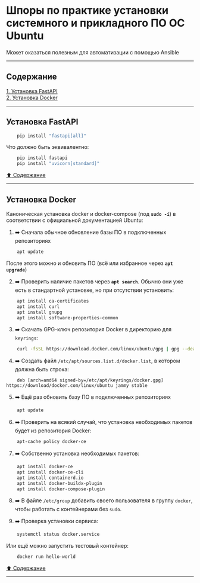 # Шпоры по практике установки системного и прикладного ПО ОС Ubuntu #

Может оказаться полезным для автоматизации с помощью Ansible

----

## Содержание ##

[1. Установка FastAPI](#установка-fastapi)    
[2. Установка Docker](#установка-docker)    

----

## Установка FastAPI ##

```bash
    pip install "fastapi[all]"
```
Что должно быть эквивалентно:
```bash
    pip install fastapi
    pip install "uvicorn[standard]"
```

[:arrow_up: Содержание](#содержание)

----

## Установка Docker ##

Каноническая установка docker и docker-compose (под **`sudo -i`**) в
соответствии с официальной документацией Ubuntu:

1. :arrow_right: Сначала обычное обновление базы ПО в подключенных репозиториях
```bash
    apt update
```
После этого можно и обновить ПО (всё или избранное через **`apt upgrade`**)

2. :arrow_right: Проверить наличие пакетов через **`apt search`**. Обычно они
уже есть в стандартной установке, но при отсутствии установить:
```bash
    apt install ca-certificates
    apt install curl
    apt install gnupg
    apt install software-properties-common
```

3. :arrow_right: Скачать GPG-ключ репозитория Docker в директорию для `keyrings`:
```bash
    curl -fsSL https://download.docker.com/linux/ubuntu/gpg | gpg --dearmor -o /etc/apt/keyrings/docker.gpg
```

4. :arrow_right: Создать файл `/etc/apt/sources.list.d/docker.list`, в котором
должна быть строка:
```text
    deb [arch=amd64 signed-by=/etc/apt/keyrings/docker.gpg] https://download/docker.com/linux/ubuntu jammy stable
```

5. :arrow_right: Ещё раз обновить базу ПО в подключенных репозиториях
```bash
    apt update
```

6. :arrow_right: Проверить на всякий случай, что установка необходимых пакетов
будет из репозитория Docker:
```bash
    apt-cache policy docker-ce
```

7. :arrow_right: Собственно установка необходимых пакетов:
```bash
    apt install docker-ce
    apt install docker-ce-cli
    apt install containerd.io
    apt install docker-buildx-plugin
    apt install docker-compose-plugin
```

8. :arrow_right: В файле `/etc/group` добавить своего пользователя в группу
`docker`, чтобы работать с контейнерами без `sudo`.

9. :arrow_right: Проверка установки сервиса:
```bash
    systemctl status docker.service
```
Или ещё можно запустить тестовый контейнер:
```bash
    docker run hello-world
```

[:arrow_up: Содержание](#содержание)

----
